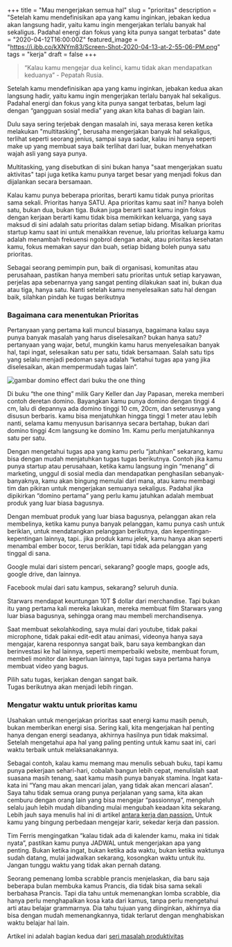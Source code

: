 +++
title = "Mau mengerjakan semua hal"
slug = "prioritas"
description = "Setelah kamu mendefinisikan apa yang kamu inginkan, jebakan kedua akan langsung hadir, yaitu kamu ingin mengerjakan terlalu banyak hal sekaligus. Padahal energi dan fokus yang kita punya sangat terbatas"
date = "2020-04-12T16:00:00Z"
featured_image = "https://i.ibb.co/kXNYm83/Screen-Shot-2020-04-13-at-2-55-06-PM.png"
tags = "kerja"
draft = false
+++ 
> “Kalau kamu mengejar dua kelinci, kamu tidak akan mendapatkan keduanya”  - Pepatah Rusia.

Setelah kamu mendefinisikan apa yang kamu inginkan, jebakan kedua akan langsung hadir, yaitu kamu ingin mengerjakan terlalu banyak hal sekaligus. Padahal energi dan fokus yang kita punya sangat terbatas, belum lagi dengan “gangguan sosial media” yang akan kita bahas di bagian lain.

Dulu saya sering terjebak dengan masalah ini, saya merasa keren ketika melakukan "multitasking", berusaha mengerjakan banyak hal sekaligus, terlihat seperti seorang jenius, sampai saya sadar, kalau ini hanya seperti make up yang membuat saya baik terlihat dari luar, bukan menyehatkan wajah asli yang saya punya.

Multitasking, yang disebutkan di sini bukan hanya "saat mengerjakan suatu aktivitas" tapi juga ketika kamu punya target besar yang menjadi fokus dan dijalankan secara bersamaan.

Kalau kamu punya beberapa prioritas, berarti kamu tidak punya prioritas sama sekali. Prioritas hanya SATU. Apa prioritas kamu saat ini? hanya boleh satu, bukan dua, bukan tiga. Bukan juga berarti saat kamu ingin fokus dengan kerjaan berarti kamu tidak bisa memikirkan keluarga, yang saya maksud di sini adalah satu prioritas dalam setiap bidang. Misalkan prioritas startup kamu saat ini untuk menaikkan revenue, lalu prioritas keluarga kamu adalah menambah frekuensi ngobrol dengan anak, atau prioritas kesehatan kamu, fokus memakan sayur dan buah, setiap bidang boleh punya satu prioritas.

Sebagai seorang pemimpin pun, baik di organisasi, komunitas atau perusahaan, pastikan hanya memberi satu prioritas untuk setiap karyawan, perjelas apa sebenarnya yang sangat penting dilakukan saat ini, bukan dua atau tiga, hanya satu. Nanti setelah kamu menyelesaikan satu hal dengan baik, silahkan pindah ke tugas berikutnya

### Bagaimana cara menentukan Prioritas

Pertanyaan yang pertama kali muncul biasanya, bagaimana kalau saya punya banyak masalah yang harus diselesaikan? bukan hanya satu? pertanyaan yang wajar, betul, mungkin kamu harus menyelesaikan banyak hal, tapi ingat, selesaikan satu per satu, tidak bersamaan.  Salah satu tips yang selalu menjadi pedoman saya adalah “ketahui tugas apa yang jika diselesaikan, akan mempermudah tugas lain”.

![gambar domino effect dari buku the one thing](https://i.ibb.co/zGN8Wrz/Screen-Shot-2020-04-13-at-3-04-23-PM.png)

Di buku “the one thing” milik Gary Keller dan Jay Papasan, mereka memberi contoh deretan domino. Bayangkan kamu punya domino dengan tinggi 4 cm, lalu di depannya ada domino tinggi 10 cm, 20cm, dan seterusnya yang disusun berbaris. kamu bisa menjatuhkan hingga tinggi 1 meter atau lebih nanti, selama kamu menyusun barisannya secara bertahap, bukan dari domino tinggi 4cm langsung ke domino 1m. Kamu perlu menjatuhkannya satu per satu.

Dengan mengetahui tugas apa yang kamu perlu “jatuhkan” sekarang, kamu bisa dengan mudah menjatuhkan tugas tugas berikutnya. Contoh jika kamu punya startup atau perusahaan, ketika kamu langsung ingin “menang” di marketing, unggul di sosial media dan mendapatkan penghasilan sebanyak-banyaknya, kamu akan bingung memulai dari mana, atau kamu membagi tim dan pikiran untuk mengerjakan semuanya sekaligus. Padahal jika dipikirkan “domino pertama” yang perlu kamu jatuhkan adalah membuat produk yang luar biasa bagusnya.

Dengan membuat produk yang luar biasa bagusnya, pelanggan akan rela membelinya, ketika kamu punya banyak pelanggan, kamu punya cash untuk beriklan, untuk mendatangkan pelanggan berikutnya, dan kepentingan-kepentingan lainnya, tapi.. jika produk kamu jelek, kamu hanya akan seperti menambal ember bocor, terus beriklan, tapi tidak ada pelanggan yang tinggal di sana.

Google mulai dari sistem pencari, sekarang? google maps, google ads, google drive, dan lainnya.

Facebook mulai dari satu kampus, sekarang? seluruh dunia.

Starwars mendapat keuntungan 10T $ dollar dari merchandise. Tapi bukan itu yang pertama kali mereka lakukan, mereka membuat film Starwars yang luar biasa bagusnya, sehingga orang mau membeli merchandisenya.

Saat membuat sekolahkoding, saya mulai dari youtube, tidak pakai microphone, tidak pakai edit-edit atau animasi, videonya hanya saya mengajar, karena responnya sangat baik, baru saya kembangkan dan berinvestasi ke hal lainnya, seperti memperbaiki website, membuat forum, membeli monitor dan keperluan lainnya, tapi tugas saya pertama hanya membuat video yang bagus.

Pilih satu tugas, kerjakan dengan sangat baik.  
Tugas berikutnya akan menjadi lebih ringan.

### Mengatur waktu untuk prioritas kamu

Usahakan untuk mengerjakan prioritas saat energi kamu masih penuh, bukan memberikan energi sisa. Sering kali, kita mengerjakan hal penting hanya dengan energi seadanya, akhirnya hasilnya pun tidak maksimal. Setelah mengetahui apa hal yang paling penting untuk kamu saat ini, cari waktu terbaik untuk melaksanakannya.

Sebagai contoh, kalau kamu memang mau menulis sebuah buku, tapi kamu punya pekerjaan sehari-hari, cobalah bangun lebih cepat, menulislah saat suasana masih tenang, saat kamu masih punya banyak stamina. Ingat kata-kata ini “Yang mau akan mencari jalan, yang tidak akan mencari alasan”.  Saya tahu tidak semua orang punya perjalanan yang sama, kita akan cemburu dengan orang lain yang bisa mengejar “passionnya”, mengeluh selalu jauh lebih mudah dibanding mulai mengubah keadaan kita sekarang. Lebih jauh saya menulis hal ini di artikel [antara kerja dan passion.](http://hilman.space/kerja) Untuk kamu yang bingung perbedaan mengejar karir, sekedar kerja dan passion.

Tim Ferris mengingatkan “kalau tidak ada di kalender kamu, maka ini tidak nyata”, pastikan kamu punya JADWAL untuk mengerjakan apa yang penting. Bukan ketika ingat, bukan ketika ada waktu, bukan ketika waktunya sudah datang, mulai jadwalkan sekarang, kosongkan waktu untuk itu. Jangan tunggu waktu yang tidak akan pernah datang.

Seorang pemenang lomba scrabble prancis menjelaskan, dia baru saja beberapa bulan membuka kamus Prancis, dia tidak bisa sama sekali berbahasa Prancis. Tapi dia tahu untuk memenangkan lomba scrabble, dia hanya perlu menghapalkan kosa kata dari kamus, tanpa perlu mengetahui arti atau belajar grammarnya. Dia tahu tujuan yang diinginkan, akhirnya dia bisa dengan mudah memenangkannya, tidak terlarut dengan menghabiskan waktu belajar hal lain.

Artikel ini adalah bagian kedua dari [seri masalah produktivitas](https://hilman.space/produktivitas/)